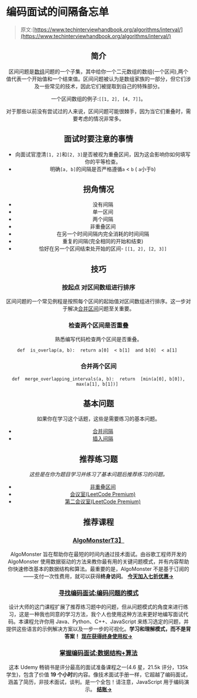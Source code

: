 # 编码面试的间隔备忘单

> 原文:[https://www.techinterviewhandbook.org/algorithms/interval/](https://www.techinterviewhandbook.org/algorithms/interval/)

<header>

## 简介[](#introduction "Direct link to heading")

区间问题是[数组](/algorithms/array/)问题的一个子集，其中给你一个二元数组的数组(一个区间),两个值代表一个开始值和一个结束值。区间问题被认为是数组家族的一部分，但它们涉及一些常见的技术，因此它们被提取到自己的特殊部分。

一个区间数组的例子:`[[1, 2], [4, 7]]`。

对于那些以前没有尝试过的人来说，区间问题可能很棘手，因为当它们重叠时，需要考虑的情况非常多。

## 面试时要注意的事情[](#things-to-look-out-for-during-interviews "Direct link to heading")

*   向面试官澄清`[1, 2]`和`[2, 3]`是否被视为重叠区间，因为这会影响你如何填写你的平等检查。
*   明确`[a, b]`的间隔是否严格遵循`a` < `b` ( `a`小于`b`)

## 拐角情况[](#corner-cases "Direct link to heading")

*   没有间隔
*   单一区间
*   两个间隔
*   非重叠区间
*   在另一个时间间隔内完全消耗的时间间隔
*   重复的间隔(完全相同的开始和结束)
*   恰好在另一个区间结束处开始的区间- `[[1, 2], [2, 3]]`

## 技巧[](#techniques "Direct link to heading")

### 按起点 [](#sort-the-array-of-intervals-by-its-starting-point "Direct link to heading") 对区间数组进行排序

区间问题的一个常见例程是按照每个区间的起始值对区间数组进行排序。这一步对于解决[合并区间](https://leetcode.com/problems/merge-intervals/)问题至关重要。

### 检查两个区间是否重叠[](#checking-if-two-intervals-overlap "Direct link to heading")

熟悉编写代码检查两个区间是否重叠。

```
def  is_overlap(a, b):  return a[0]  < b[1]  and b[0]  < a[1] 
```

### 合并两个区间[](#merging-two-intervals "Direct link to heading")

```
def  merge_overlapping_intervals(a, b):  return  [min(a[0], b[0]),  max(a[1], b[1])] 
```

## 基本问题[](#essential-questions "Direct link to heading")

如果你在学习这个话题，这些是需要练习的基本问题。

*   [合并间隔](https://leetcode.com/problems/merge-intervals/)
*   [插入间隔](https://leetcode.com/problems/insert-interval/)

## 推荐练习题[](#recommended-practice-questions "Direct link to heading")

*这些是在你为题目学习并练习了基本问题后推荐练习的问题。*

*   [非重叠区间](https://leetcode.com/problems/non-overlapping-intervals/)
*   [会议室(LeetCode Premium)](https://leetcode.com/problems/meeting-rooms/)
*   [第二会议室(LeetCode Premium)](https://leetcode.com/problems/meeting-rooms-ii/)

## 推荐课程[](#recommended-courses "Direct link to heading")

### [AlgoMonster](https://shareasale.com/r.cfm?b=1873647&u=3114753&m=114505&urllink=&afftrack=)[T3】](#algomonster "Direct link to heading")

AlgoMonster 旨在帮助你在最短的时间内通过技术面试。由谷歌工程师开发的 AlgoMonster 使用数据驱动的方法来教你最有用的关键问题模式，并有内容帮助你快速修改基本的数据结构和算法。最重要的是，AlgoMonster 不是基于订阅的——支付一次性费用，就可以获得**终身访问**。 [**今天加入七折优惠→**](https://shareasale.com/r.cfm?b=1873647&u=3114753&m=114505&urllink=&afftrack=)

### [寻找编码面试:编码问题的模式](https://designgurus.org/link/kJSIoU?url=https%3A%2F%2Fdesigngurus.org%2Fcourse%3Fcourseid%3Dgrokking-the-coding-interview)[](#grokking-the-coding-interview-patterns-for-coding-questions "Direct link to heading")

设计大师的这门课程扩展了推荐练习题中的问题，但从问题模式的角度来进行练习，这是一种我也同意的学习方法，我个人也使用这种方法来更好地编写面试代码。本课程允许你用 Java、Python、C++、JavaScript 来练习选定的问题，并提供这些语言的示例解决方案以及一步一步的可视化。**学习和理解模式，而不是背答案！** [**现在获得终身使用权→**](https://designgurus.org/link/kJSIoU?url=https%3A%2F%2Fdesigngurus.org%2Fcourse%3Fcourseid%3Dgrokking-the-coding-interview)

### [掌握编码面试:数据结构+算法](https://fxo.co/DQpY)[](#master-the-coding-interview-data-structures--algorithms "Direct link to heading")

这本 Udemy 畅销书是评分最高的面试准备课程之一(4.6 星，21.5k 评分，135k 学生)，包含了价值 **19 个小时**的内容。像技术面试手册一样，它超越了编码面试，涵盖了简历，非技术面试，谈判。是一个全包！请注意，JavaScript 用于编码演示。 [**结账→**](https://fxo.co/DQpY)

</header>